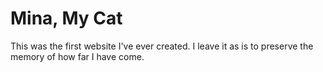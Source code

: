 # Mina, My Cat
This was the first website I've ever created.  I leave it as is to preserve the memory of how far I have come.

